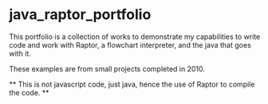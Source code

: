 # java_raptor_portfolio

This portfolio is a collection of works to demonstrate my capabilities to write code and work with Raptor, a flowchart interpreter, and the java that goes with it.

These examples are from small projects completed in 2010.

** This is not javascript code, just java, hence the use of Raptor to compile the code. **
